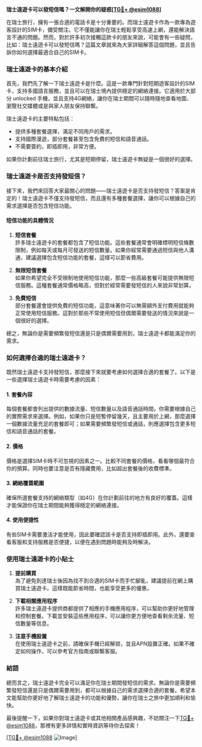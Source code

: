 **瑞士遠遊卡可以發短信嗎？一文解開你的疑惑[[TG💪+ @esim1088](https://t.me/s/esim1088)]**

在瑞士旅行，擁有一張合適的電話卡是十分重要的。而瑞士遠遊卡作為一款專為遊客設計的SIM卡，備受關注。它不僅能讓你在瑞士輕鬆享受高速上網，還能解決語言不通的問題。然而，對於許多初次接觸這款卡的朋友來說，可能會有一些疑問，比如：瑞士遠遊卡可以發短信嗎？這篇文章就來為大家詳細解答這個問題，並且告訴你如何選擇最適合自己的SIM卡。

### 瑞士遠遊卡的基本介紹

首先，我們先了解一下瑞士遠遊卡是什麼。這是一款專門針對短期遊客設計的SIM卡，支持多國語言服務，並且可以在瑞士境內提供穩定的網絡連接。它適用於大部分 unlocked 手機，並且支持4G網絡，讓你在瑞士期間可以隨時隨地查看地圖、瀏覽社交媒體或是與家人朋友保持聯繫。

瑞士遠遊卡的主要特點包括：
- 提供多種套餐選擇，滿足不同用戶的需求。
- 支持國際漫遊，部分套餐甚至包含免費的短信和語音通話。
- 不需要簽約，即插即用，非常方便。

如果你計劃前往瑞士旅行，尤其是短期停留，瑞士遠遊卡無疑是一個很好的選擇。

### 瑞士遠遊卡是否支持發短信？

接下來，我們來回答大家最關心的問題——瑞士遠遊卡是否支持發短信？答案是肯定的！瑞士遠遊卡不僅支持發短信，而且還有多種套餐選擇，讓你可以根據自己的需求選擇是否包含短信功能。

#### 短信功能的具體情況

1. **短信套餐**  
   許多瑞士遠遊卡的套餐都包含了短信功能。這些套餐通常會明確標明短信條數限制，例如每天或每月可發送的短信數量。如果你經常需要通過短信與他人溝通，建議選擇包含短信功能的套餐，這樣可以節省費用。

2. **無限短信套餐**  
   如果你希望完全不受限制地使用短信功能，那麼一些高級套餐可能提供無限短信服務。這種套餐通常價格略高，但對於經常需要發短信的人來說非常划算。

3. **免費短信**  
   部分套餐還會提供免費的短信功能，這意味著你可以無需額外支付費用就能夠正常使用短信服務。這對於那些不常使用短信但偶爾需要發送的情況來說是一個很好的選擇。

總之，無論你是需要頻繁發短信還是只是偶爾需要用到，瑞士遠遊卡都能滿足你的需求。

### 如何選擇合適的瑞士遠遊卡？

既然瑞士遠遊卡支持發短信，那麼接下來就要考慮如何選擇合適的套餐了。以下是一些選擇瑞士遠遊卡時需要考慮的因素：

#### 1. 套餐內容
每個套餐都會列出提供的數據流量、短信數量以及語音通話時間。你需要根據自己的實際需求來選擇。例如，如果你只是短暫停留幾天，且主要用於上網，那麼選擇一個數據流量充足的套餐即可；如果需要頻繁發短信或通話，則應選擇包含更多短信和語音通話的套餐。

#### 2. 價格
價格是選擇SIM卡時不可忽視的因素之一。比較不同套餐的價格，看看哪個最符合你的預算。同時也要注意是否有隱藏費用，比如超出套餐後的收費標準。

#### 3. 網絡覆蓋範圍
確保所選套餐支持的網絡類型（如4G）在你計劃前往的地方有良好的覆蓋。這樣才能保證你在瑞士期間能夠獲得穩定的網絡連接。

#### 4. 使用便捷性
有些SIM卡需要激活才能使用，因此要確認該卡是否支持即插即用。此外，還要查看客服和支持服務是否便捷，以便在遇到問題時能夠及時解決。

### 使用瑞士遠遊卡的小貼士

1. **提前購買**  
   為了避免到達瑞士後因為找不到合適的SIM卡而手忙腳亂，建議提前在網上購買瑞士遠遊卡。這樣既能節省時間，也能享受更多的優惠。

2. **下載相關應用程序**  
   許多瑞士遠遊卡提供商都提供了相應的手機應用程序，可以幫助你更好地管理和控制套餐。下載並安裝這些應用程序，可以讓你更方便地查看剩余流量、短信數量等信息。

3. **注意手機設置**  
   在使用瑞士遠遊卡之前，請確保手機已經解锁，並且APN設置正確。如果不確定如何操作，可以參考官方指南或聯繫客服。

### 結語

總而言之，瑞士遠遊卡完全可以滿足你在瑞士期間發短信的需求。無論你是需要頻繁發短信還是只是偶爾需要用到，都可以根據自己的需求選擇合適的套餐。希望本文能幫助你更好地了解瑞士遠遊卡的功能和優勢，讓你在瑞士之旅中更加順利和愉快。

最後提醒一下，如果你對瑞士遠遊卡或其他相關產品感興趣，不妨關注一下[TG💪+ @esim1088](https://t.me/s/esim1088)，那裡有更多詳情和實時資訊等待你去探索！

[[TG💪+ @esim1088](https://t.me/s/esim1088) ![Image](https://i.postimg.cc/4NQfJmqS/Snipaste-2025-05-13-00-14-12.png)]